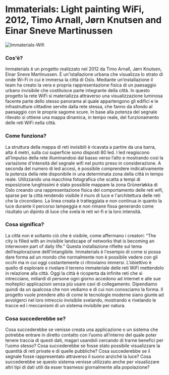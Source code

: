 # Immaterials: Light painting WiFi, 2012, Timo Arnall, Jørn Knutsen and Einar Sneve Martinussen

![Immaterials-Wifi](https://user-images.githubusercontent.com/101414554/176057926-52d361c4-156e-4e43-b32c-c0f98a7f864f.jpeg)

### Cos'è?
Immaterials è un progetto realizzato nel 2012 da Timo Arnall, Jørn Knutsen, Einar Sneve Martinussen. È un'istallazione urbana che visualizza lo strato di onde Wi-Fi in cui è immersa la città di Oslo. Mediante un’installazione il team ha creato la vera e propria rappresentazione fisica di un paesaggio urbano invisibile che costituisce parte integrante della città. In questo progetto la rete WiFi si materializza attraverso una visualizzazione luminosa facente parte dello stesso panorama al quale appartengono gli edifici e le infrastrutture cittadine servite dalla rete stessa, che fanno da sfondo al paesaggio con le proprie sagome scure.  In base alla potenza del segnale rilevato si ottiene una mappa dinamica, in tempo reale, del funzionamento delle reti WiFi nella città. 

### Come funziona?
La struttura della mappa di reti invisibili è ricavata a partire da una barra, alta 4 metri, sulla cui superficie sono disposti 80 led. I led reagiscono all’impulso della rete illuminandosi dal basso verso l’alto e mostrando così la variazione d'intensità del segnale wifi nel punto preso in considerazione. A seconda del numero di led accesi, è possibile comprendere indicativamente la potenza della rete disponibile in una determinata zona della città in tempo reale. Utilizzando una macchina fotografica che scatta a tempi di esposizione lunghissimi è stato possibile mappare la zona Grünerløkka di Oslo creando una rappresentazione fisica del comportamento delle reti wifi, sparse per la città rendendo visibile il muro di luce e l'architettura delle reti che la circondano. La linea creata è tratteggiata e non continua in quanto la luce durante il percorso lampeggia e non rimane fissa generando come risultato un dipinto di luce che svela le reti wi-fi e la loro intensità.

### Cosa significa? 
La città non è soltanto ciò che è visibile, come affermano i creatori: “The city is filled with an invisible landscape of networks that is becoming an interwoven part of daily life.”
Questa installazione riflette sul tema dell’esplorazione delll'intangibile. Immaterials è l'esempio di come si possa dare forma ad un mondo che normalmente non è possibile vedere con gli occhi ma in cui oggi costantemente ci ritroviamo immersi. L’obiettivo è quello di esplorare e rivelare il terreno immateriale delle reti WiFi mettendolo in relazione alla città. Oggi la città è ricoperta da infinite reti che si intrecciano, miliardi di persone ogni giorno accedono ad internet e alle sue molteplici applicazioni senza più usare cavi di collegamento. Dipendiamo quindi da un qualcosa che non vediamo e di cui non conosciamo la forma. Il progetto vuole prendere atto di come le tecnologie moderne siano giunte ad avvolgerci nel loro intreccio invisibile svelando, mostrando e rivelando le tracce ed i meccanismi di un sistema invisibile per natura.

### Cosa succederebbe se?
Cosa succederebbe se venisse creata una applicazione o un sistema che potrebbe entrare in diretto contatto con l’uomo all’interno del quale poter tenere traccia di questi dati, magari usandoli cercando di trarne benefici per l’uomo stesso? Cosa succederebbe se fosse stato possibile visualizzare la quantità di reti private e di quelle pubbliche? 
Cosa succederebbe se il segnale fosse rappresentato attraverso il suono anziché la luce? Cosa succederebbe se questo sistema venisse utilizzato anche per visualizzare altri tipi di dati utili da esser trasmessi giornalmente alla popolazione? 


